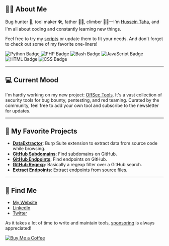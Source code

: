 ## 👨‍💻 About Me
Bug hunter 🐛, tool maker 🛠️, father 👨‍👧, climber 🧗‍♂️—I'm [Hussein Taha](https://yourwebsite.com), and I'm all about coding and constantly learning new things.

Feel free to try my [scripts](https://github.com/HusseinTahaDEV) or update them to fit your needs. And don't forget to check out some of my favorite one-liners!

![Python Badge](https://img.shields.io/badge/-Python-yellow?logo=python)
![PHP Badge](https://img.shields.io/badge/-PHP-purple?logo=php)
![Bash Badge](https://img.shields.io/badge/-Bash-orange?logo=gnu-bash)
![JavaScript Badge](https://img.shields.io/badge/-JavaScript-red?logo=javascript)
![HTML Badge](https://img.shields.io/badge/-HTML-yellow?logo=html5)
![CSS Badge](https://img.shields.io/badge/-CSS-blue?logo=css3)

---

## 💻 Current Mood
I'm hardly working on my new project: [OffSec Tools](https://offsec.tools). It's a vast collection of security tools for bug bounty, pentesting, and red teaming. Curated by the community, feel free to add your own tool and subscribe to the newsletter for updates.

---

## 🤩 My Favorite Projects
- **[DataExtractor](https://github.com/yourusername/DataExtractor)**: Burp Suite extension to extract data from source code while browsing.
- **[GitHub Subdomains](https://github.com/yourusername/github-subdomains)**: Find subdomains on GitHub.
- **[GitHub Endpoints](https://github.com/yourusername/github-endpoints)**: Find endpoints on GitHub.
- **[GitHub Regexp](https://github.com/yourusername/github-regexp)**: Basically a regexp filter over a GitHub search.
- **[Extract Endpoints](https://github.com/yourusername/extract-endpoints)**: Extract endpoints from source files.

---

## 📧 Find Me
- [My Website](https://yourwebsite.com)
- [LinkedIn](https://www.linkedin.com/in/yourprofile)
- [Twitter](https://twitter.com/yourhandle)

As it takes a lot of time to write and maintain tools, [sponsoring](https://github.com/sponsors/HusseinTahaDEV) is always appreciated! 

[![Buy Me a Coffee](https://img.buymeacoffee.com/button-api/?text=Buy%20me%20a%20coffee&emoji=&slug=hittercodder/&button_colour=FFDD00&font_colour=000000&font_family=Cookie&outline_colour=000000&coffee_colour=ffffff)](https://buymeacoffee.com/hittercodder/)


